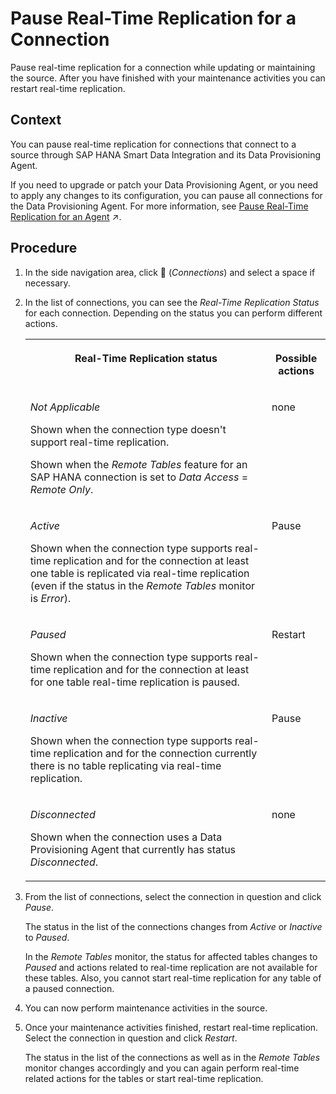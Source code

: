 <!-- loioa11f2441b840405c91918de757589097 -->

<link rel="stylesheet" type="text/css" href="../css/sap-icons.css"/>

# Pause Real-Time Replication for a Connection

Pause real-time replication for a connection while updating or maintaining the source. After you have finished with your maintenance activities you can restart real-time replication.



<a name="loioa11f2441b840405c91918de757589097__context_kg3_ppt_y4b"/>

## Context

You can pause real-time replication for connections that connect to a source through SAP HANA Smart Data Integration and its Data Provisioning Agent.

If you need to upgrade or patch your Data Provisioning Agent, or you need to apply any changes to its configuration, you can pause all connections for the Data Provisioning Agent. For more information, see [Pause Real-Time Replication for an Agent](https://help.sap.com/viewer/935116dd7c324355803d4b85809cec97/DEV_CURRENT/en-US/dac31a5e96cb41cf98383668d01d22cc.html "For a selected SAP HANA Smart Data Integration Data Provisioning Agent, you can pause real-time replication for the connections that use the agent while applying changes to it, such as configuration changes or applying patches. After you have finished your agent changes, you can restart real-time replication.") :arrow_upper_right:.



## Procedure

1.  In the side navigation area, click <span class="FPA-icons-V3"></span> \(*Connections*\) and select a space if necessary.

2.  In the list of connections, you can see the *Real-Time Replication Status* for each connection. Depending on the status you can perform different actions.


    <table>
    <tr>
    <th valign="top">

    Real-Time Replication status
    
    </th>
    <th valign="top">

    Possible actions
    
    </th>
    </tr>
    <tr>
    <td valign="top">
    
    *Not Applicable*

    Shown when the connection type doesn't support real-time replication.

    Shown when the *Remote Tables* feature for an SAP HANA connection is set to *Data Access* = *Remote Only*.
    
    </td>
    <td valign="top">
    
    none
    
    </td>
    </tr>
    <tr>
    <td valign="top">
    
    *Active*

    Shown when the connection type supports real-time replication and for the connection at least one table is replicated via real-time replication \(even if the status in the *Remote Tables* monitor is *Error*\).
    
    </td>
    <td valign="top">
    
    Pause
    
    </td>
    </tr>
    <tr>
    <td valign="top">
    
    *Paused*

    Shown when the connection type supports real-time replication and for the connection at least for one table real-time replication is paused.
    
    </td>
    <td valign="top">
    
    Restart
    
    </td>
    </tr>
    <tr>
    <td valign="top">
    
    *Inactive*

    Shown when the connection type supports real-time replication and for the connection currently there is no table replicating via real-time replication.
    
    </td>
    <td valign="top">
    
    Pause
    
    </td>
    </tr>
    <tr>
    <td valign="top">
    
    *Disconnected*

    Shown when the connection uses a Data Provisioning Agent that currently has status *Disconnected*.
    
    </td>
    <td valign="top">
    
    none
    
    </td>
    </tr>
    </table>
    
3.  From the list of connections, select the connection in question and click *Pause*.

    The status in the list of the connections changes from *Active* or *Inactive* to *Paused*.

    In the *Remote Tables* monitor, the status for affected tables changes to *Paused* and actions related to real-time replication are not available for these tables. Also, you cannot start real-time replication for any table of a paused connection.

4.  You can now perform maintenance activities in the source.

5.  Once your maintenance activities finished, restart real-time replication. Select the connection in question and click *Restart*.

    The status in the list of the connections as well as in the *Remote Tables* monitor changes accordingly and you can again perform real-time related actions for the tables or start real-time replication.


